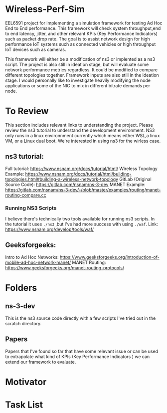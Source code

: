 # Wireless-Perf-Sim
EEL6591 project for implementing a simulation framework for testing Ad Hoc End to End performance. This framework will check system throughput,end to end latency, jitter, and other relevant KPIs (Key Performance Indicators) such as packet drop rate. The goal is to assist network design for high performance IoT systems such as connected vehicles or high throughput IoT devices such as cameras.

This framework will either be a modification of ns3 or implented as a ns3 script. The project is also still in ideation stage, but will evaluate some network performance metrics regardless. It could be modified to compare different topologies together. Framework inputs are also still in the ideation stage. I would personally like to investigate heavily modifying the node applications or some of the NIC to mix in different bitrate demands per node.

# To Review 
This section includes relevant links to understanding the project. Please review the ns3 tutorial to understand the development environment. NS3 only runs in a linux environnment currently which means either WSL,a linux VM, or a Linux dual boot. We're interested in using ns3 for the wirless case. 

## ns3 tutorial: 
Full tutorial: https://www.nsnam.org/docs/tutorial/html/
Wireless Topology Example: https://www.nsnam.org/docs/tutorial/html/building-topologies.html#building-a-wireless-network-topology
GitLab (Original Source Code): https://gitlab.com/nsnam/ns-3-dev
MANET Example: https://gitlab.com/nsnam/ns-3-dev/-/blob/master/examples/routing/manet-routing-compare.cc

### Running NS3 Scripts
I believe there's technically two tools available for running ns3 scripts. In the tutorial it uses ``` ./ns3 ``` ,but I've had more success with using ``` ./waf ```. 
Link: https://www.nsnam.org/develop/tools/waf/

## Geeksforgeeks: 
Intro to Ad Hoc Networks: https://www.geeksforgeeks.org/introduction-of-mobile-ad-hoc-network-manet/
MANET Routing: https://www.geeksforgeeks.org/manet-routing-protocols/

# Folders 
## ns-3-dev
This is the ns3 source code directly with a few scripts I've tried out in the scratch directory. 

## Papers
Papers that I've found so far that have some relevant issue or can be used to extrapolate what kind of KPIs (Key Performance Indicators ) we can extend our framework to evaluate. 

# Motivator
# Task List
